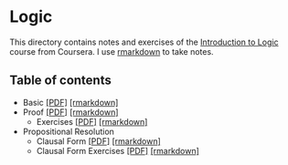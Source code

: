 # Logic

This directory contains notes and exercises of the [Introduction to Logic](https://fr.coursera.org/learn/logic-introduction) course from Coursera.
I use [rmarkdown](https://rmarkdown.rstudio.com/) to take notes.

## Table of contents

* Basic [[PDF]](https://github.com/charlyalizadeh/MPRI_prerequisite/blob/master/LogicsAndCompuability/LogicCourse/pdf/basic.pdf) [[rmarkdown]](https://github.com/charlyalizadeh/MPRI_prerequisite/blob/master/LogicsAndCompuability/LogicCourse/src/basic.Rmd)
* Proof [[PDF]](https://github.com/charlyalizadeh/MPRI_prerequisite/blob/master/LogicsAndCompuability/LogicCourse/pdf/proof.pdf) [[rmarkdown]](https://github.com/charlyalizadeh/MPRI_prerequisite/blob/master/LogicsAndCompuability/LogicCourse/src/proof.Rmd)
    * Exercises [[PDF]](https://github.com/charlyalizadeh/MPRI_prerequisite/blob/master/LogicsAndCompuability/LogicCourse/pdf/proof_exercises.pdf) [[rmarkdown]](https://github.com/charlyalizadeh/MPRI_prerequisite/blob/master/LogicsAndCompuability/LogicCourse/src/proof_exercises.Rmd)
* Propositional Resolution
    * Clausal Form [[PDF]](https://github.com/charlyalizadeh/MPRI_prerequisite/blob/master/LogicsAndCompuability/LogicCourse/pdf/clausalform.pdf) [[rmarkdown]](https://github.com/charlyalizadeh/MPRI_prerequisite/blob/master/LogicsAndCompuability/LogicCourse/src/clausalform.Rmd)
    * Clausal Form Exercises [[PDF]](https://github.com/charlyalizadeh/MPRI_prerequisite/blob/master/LogicsAndCompuability/LogicCourse/pdf/clausalform_exercises.pdf) [[rmarkdown]](https://github.com/charlyalizadeh/MPRI_prerequisite/blob/master/LogicsAndCompuability/LogicCourse/src/clausalform_exercises.Rmd)
